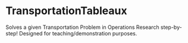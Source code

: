 TransportationTableaux
======================

Solves a given Transportation Problem in Operations Research step-by-step! Designed for teaching/demonstration purposes.
